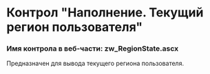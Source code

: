 ﻿---
description: 2.4.11.0
---
# Контрол "Наполнение. Текущий регион пользователя"
### Имя контрола в веб-части: zw_RegionState.ascx
Предназначен для вывода текущего региона пользователя.
